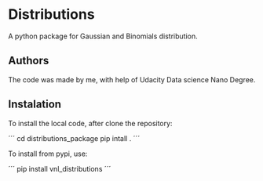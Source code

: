 # Distributions
A python package for Gaussian and Binomials distribution.



## Authors

The code was made by me, with help of Udacity Data science Nano Degree.



## Instalation

To install the local code, after clone the repository:

´´´
cd distributions_package
pip intall .
´´´


To install from pypi, use:

´´´
pip install vnl_distributions
´´´